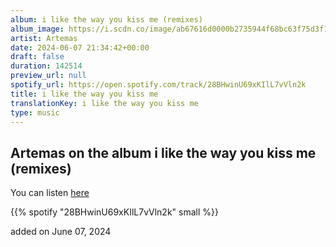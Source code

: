 ```yaml
---
album: i like the way you kiss me (remixes)
album_image: https://i.scdn.co/image/ab67616d0000b2735944f68bc63f75d3f14455e3
artist: Artemas
date: 2024-06-07 21:34:42+00:00
draft: false
duration: 142514
preview_url: null
spotify_url: https://open.spotify.com/track/28BHwinU69xKIlL7vVln2k
title: i like the way you kiss me
translationKey: i like the way you kiss me
type: music
---
```


## Artemas on the album i like the way you kiss me (remixes)

You can listen [here](https://open.spotify.com/track/28BHwinU69xKIlL7vVln2k)

{{% spotify "28BHwinU69xKIlL7vVln2k" small %}}

added on June 07, 2024